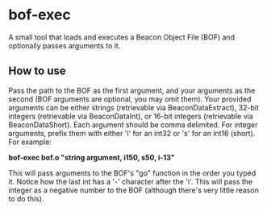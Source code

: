# bof-exec
A small tool that loads and executes a Beacon Object File (BOF) and optionally passes arguments to it.

## How to use
Pass the path to the BOF as the first argument, and your arguments as the second (BOF arguments are optional, you may omit them).
Your provided arguments can be either strings (retrievable via BeaconDataExtract),
32-bit integers (retrievable via BeaconDataInt), or 16-bit integers (retrievable via BeaconDataShort).
Each argument should be comma delimited. For integer arguments, prefix them with either 'i' for an int32 or 's' for an int16 (short).
For example:

**bof-exec bof.o "string argument, i150, s50, i-13"**

This will pass arguments to the BOF's "go" function in the order you typed it. Notice how the last int has a '-' character
after the 'i'. This will pass the integer as a negative number to the BOF (although there's very little reason to do this).
